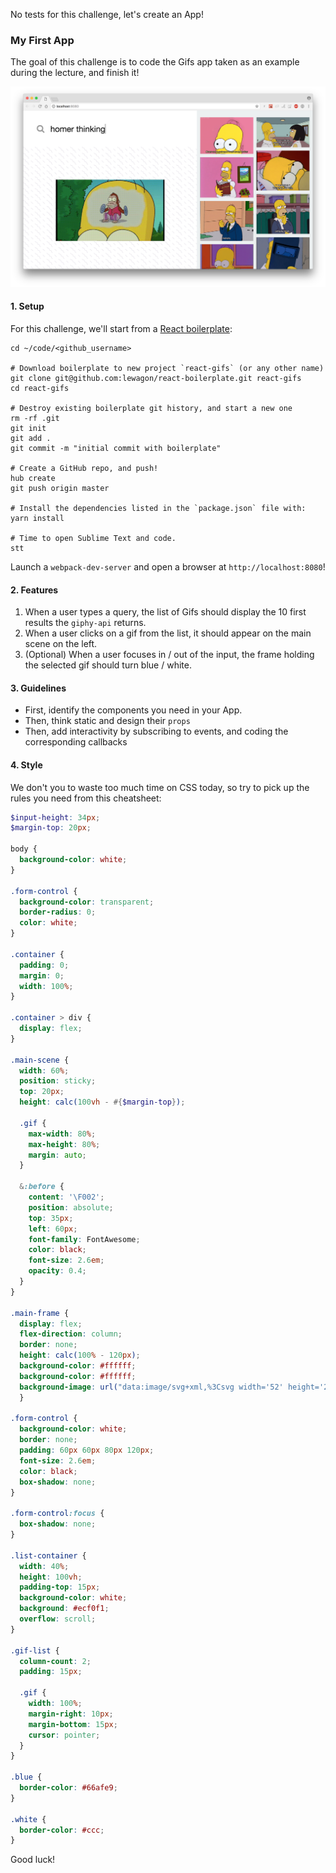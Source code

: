 No tests for this challenge, let's create an App!

### My First App

The goal of this challenge is to code the Gifs app taken as an example during the lecture, and finish it!

![Homer thinking](https://raw.githubusercontent.com/lewagon/react-redux-images/master/react/homer_thinking.png)

#### 1. Setup

For this challenge, we'll start from a [React boilerplate](https://github.com/lewagon/react-boilerplate):

```
cd ~/code/<github_username>

# Download boilerplate to new project `react-gifs` (or any other name)
git clone git@github.com:lewagon/react-boilerplate.git react-gifs
cd react-gifs

# Destroy existing boilerplate git history, and start a new one
rm -rf .git
git init
git add .
git commit -m "initial commit with boilerplate"

# Create a GitHub repo, and push!
hub create
git push origin master

# Install the dependencies listed in the `package.json` file with:
yarn install

# Time to open Sublime Text and code.
stt
```

Launch a `webpack-dev-server` and open a browser at `http://localhost:8080`!

#### 2. Features

1. When a user types a query, the list of Gifs should display the 10 first results the `giphy-api` returns.
1. When a user clicks on a gif from the list, it should appear on the main scene on the left.
1. (Optional) When a user focuses in / out of the input, the frame holding the selected gif should turn blue / white.

#### 3. Guidelines

- First, identify the components you need in your App.
- Then, think static and design their `props`
- Then, add interactivity by subscribing to events, and coding the corresponding callbacks

#### 4. Style

We don't you to waste too much time on CSS today, so try to pick up the rules you need from this cheatsheet:

```scss
$input-height: 34px;
$margin-top: 20px;

body {
  background-color: white;
}

.form-control {
  background-color: transparent;
  border-radius: 0;
  color: white;
}

.container {
  padding: 0;
  margin: 0;
  width: 100%;
}

.container > div {
  display: flex;
}

.main-scene {
  width: 60%;
  position: sticky;
  top: 20px;
  height: calc(100vh - #{$margin-top});

  .gif {
    max-width: 80%;
    max-height: 80%;
    margin: auto;
  }

  &:before {
    content: '\F002';
    position: absolute;
    top: 35px;
    left: 60px;
    font-family: FontAwesome;
    color: black;
    font-size: 2.6em;
    opacity: 0.4;
  }
}

.main-frame {
  display: flex;
  flex-direction: column;
  border: none;
  height: calc(100% - 120px);
  background-color: #ffffff;
  background-color: #ffffff;
  background-image: url("data:image/svg+xml,%3Csvg width='52' height='26' viewBox='0 0 52 26' xmlns='http://www.w3.org/2000/svg'%3E%3Cg fill='none' fill-rule='evenodd'%3E%3Cg fill='%239C92AC' fill-opacity='0.22'%3E%3Cpath d='M10 10c0-2.21-1.79-4-4-4-3.314 0-6-2.686-6-6h2c0 2.21 1.79 4 4 4 3.314 0 6 2.686 6 6 0 2.21 1.79 4 4 4 3.314 0 6 2.686 6 6 0 2.21 1.79 4 4 4v2c-3.314 0-6-2.686-6-6 0-2.21-1.79-4-4-4-3.314 0-6-2.686-6-6zm25.464-1.95l8.486 8.486-1.414 1.414-8.486-8.486 1.414-1.414z' /%3E%3C/g%3E%3C/g%3E%3C/svg%3E");
  }

.form-control {
  background-color: white;
  border: none;
  padding: 60px 60px 80px 120px;
  font-size: 2.6em;
  color: black;
  box-shadow: none;
}

.form-control:focus {
  box-shadow: none;
}

.list-container {
  width: 40%;
  height: 100vh;
  padding-top: 15px;
  background-color: white;
  background: #ecf0f1;
  overflow: scroll;
}

.gif-list {
  column-count: 2;
  padding: 15px;

  .gif {
    width: 100%;
    margin-right: 10px;
    margin-bottom: 15px;
    cursor: pointer;
  }
}

.blue {
  border-color: #66afe9;
}

.white {
  border-color: #ccc;
}
```

Good luck!
